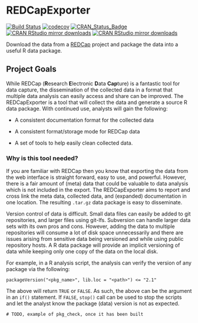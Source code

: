 # REDCapExporter

[![Build Status](https://travis-ci.com/dewittpe/REDCapExporter.svg?branch=master)](https://travis-ci.com/dewittpe/REDCapExporter)
[![codecov](https://codecov.io/gh/dewittpe/REDCapExporter/branch/master/graph/badge.svg)](https://codecov.io/gh/dewittpe/REDCapExporter)
[![CRAN_Status_Badge](http://www.r-pkg.org/badges/version/REDCapExporter)](https://cran.r-project.org/package=REDCapExporter)
[![CRAN RStudio mirror downloads](http://cranlogs.r-pkg.org/badges/REDCapExporter)](http://www.r-pkg.org/pkg/REDCapExporter)
[![CRAN RStudio mirror downloads](http://cranlogs.r-pkg.org/badges/grand-total/REDCapExporter)](http://www.r-pkg.org/pkg/REDCapExporter)

Download the data from a [REDCap](https://www.project-redcap.org/)
project and package the data into a useful R data package.

## Project Goals

While REDCap (**R**esearch **E**lectronic **D**ata **Cap**ture) is a fantastic
tool for data capture, the dissemination of the collected data in a format that
multiple data analysis can easily access and share can be improved.  The
REDCapExporter is a tool that will collect the data and generate a source R data
package.  With continued use, analysts will gain the following:

* A consistent documentation format for the collected data

* A consistent format/storage mode for REDCap data

* A set of tools to help easily clean collected data.

### Why is this tool needed?

If you are familiar with REDCap then you know that exporting the data from the
web interface is straight forward, easy to use, and powerful.  However, there is
a fair amount of (meta) data that could be valuable to data analysis which is
not included in the export.  The REDCapExporter aims to report and cross link
the meta data, collected data, and (expanded) documentation in one location.
The resulting `.tar.gz` data package is easy to disseminate.

Version control of data is difficult.  Small data files can easily be added to
git repositories, and larger files using git-lfs.  Subversion can handle larger
data sets with its own pros and cons.  However, adding the data to multiple
repositories will consume a lot of disk space unnecessarily  and there are issues
arising from sensitive data being versioned and while using public repository
hosts.  A R data package will provide an implicit versioning of data while
keeping only one copy of the data on the local disk.

For example, in a R analysis script, the analysis can verify the version of
any package via the following:

    packageVersion("<pkg_name>", lib.loc = "<path>") <= "2.1"

The above will return `TRUE` or `FALSE`.  As such, the above can be the argument
in an `if()` statement.  If `FALSE`, `stop()` call can be used to stop the
scripts and let the analyst know the package (data) version is not as expected.

    # TODO, example of pkg_check, once it has been built

